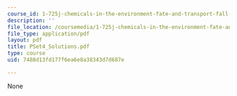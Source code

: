 ```yaml
---
course_id: 1-725j-chemicals-in-the-environment-fate-and-transport-fall-2004
description: ''
file_location: /coursemedia/1-725j-chemicals-in-the-environment-fate-and-transport-fall-2004/7488d13fd177f6ea6e8a38343d7d687e_PSet4_Solutions.pdf
file_type: application/pdf
layout: pdf
title: PSet4_Solutions.pdf
type: course
uid: 7488d13fd177f6ea6e8a38343d7d687e

---
```

None